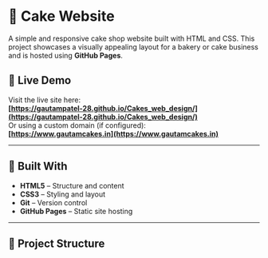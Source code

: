 # 🎂 Cake Website

A simple and responsive cake shop website built with HTML and CSS. This project showcases a visually appealing layout for a bakery or cake business and is hosted using **GitHub Pages**.

## 🚀 Live Demo

Visit the live site here:  
**[https://gautampatel-28.github.io/Cakes_web_design/](https://gautampatel-28.github.io/Cakes_web_design/)**  
Or using a custom domain (if configured):  
**[https://www.gautamcakes.in](https://www.gautamcakes.in)**

---

## 🧰 Built With

- **HTML5** – Structure and content
- **CSS3** – Styling and layout
- **Git** – Version control
- **GitHub Pages** – Static site hosting

---

## 📂 Project Structure

